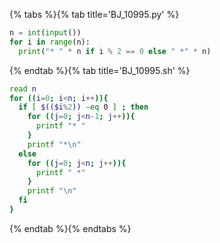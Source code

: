 {% tabs %}{% tab title='BJ_10995.py' %}

```py
n = int(input())
for i in range(n):
  print("* " * n if i % 2 == 0 else " *" * n)
```

{% endtab %}{% tab title='BJ_10995.sh' %}

```sh
read n
for ((i=0; i<n; i++)){
  if [ $(($i%2)) -eq 0 ] ; then
    for ((j=0; j<n-1; j++)){
      printf "* "
    }
    printf "*\n"
  else
    for ((j=0; j<n; j++)){
      printf " *"
    }
    printf "\n"
  fi
}
```

{% endtab %}{% endtabs %}
